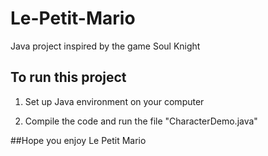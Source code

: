 # Le-Petit-Mario 

Java project inspired by the game Soul Knight

## To run this project
1. Set up Java environment on your computer
   
2. Compile the code and run the file "CharacterDemo.java"

##Hope you enjoy Le Petit Mario
